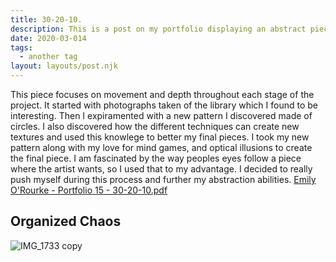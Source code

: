 ```yaml
---
title: 30-20-10.
description: This is a post on my portfolio displaying an abstract piece I did for a class.
date: 2020-03-014
tags:
  - another tag
layout: layouts/post.njk
---
```


This piece focuses on movement and depth throughout each stage of the project. It started with photographs taken of the library which I found to be interesting.
Then I expiramented with a new pattern I discovered made of circles. I also discovered how the different techniques can create new textures and used this knowlege to better my final pieces. 
I took my new pattern along with my love for mind games, and optical illusions to create the final piece. I am fascinated by the way peoples eyes follow a piece where the artist wants, so I used that to my advantage. 
I decided to really push myself during this process and further my abstraction abilities.
[Emily O'Rourke - Portfolio 15 - 30-20-10.pdf](https://github.com/emily-orourke/spring-22/files/8535113/Emily.O.Rourke.-.Portfolio.15.-.30-20-10.pdf)


## Organized Chaos
![IMG_1733 copy](https://user-images.githubusercontent.com/102329238/164553940-7fbae495-c377-47bb-8496-7eca987a92b6.jpg)
